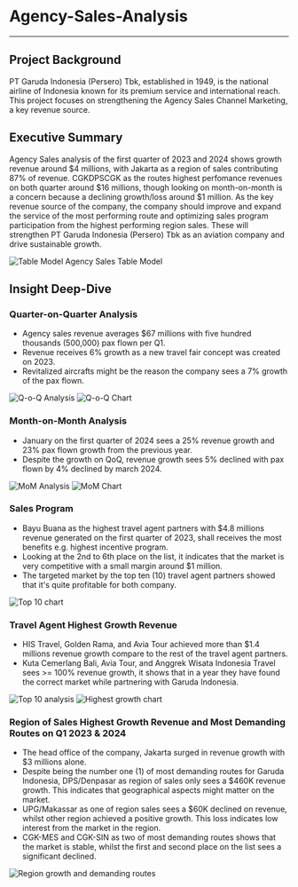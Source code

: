 # Agency-Sales-Analysis

***

## Project Background

PT Garuda Indonesia (Persero) Tbk, established in 1949, is the national airline of Indonesia known for its premium service and international reach. This project focuses on strengthening the Agency Sales Channel Marketing, a key revenue source.

## Executive Summary

Agency Sales analysis of the first quarter of 2023 and 2024 shows growth revenue around $4 millions, with Jakarta as a region of sales contributing 87% of revenue. CGKDPSCGK as the routes highest perfomance revenues on both quarter around $16 millions, though looking on month-on-month is a concern because a declining growth/loss around $1 million. As the key revenue source of the company, the company should improve and expand the service of the most performing route and optimizing sales program participation from the highest performing region sales. These will strengthen PT Garuda Indonesia (Persero) Tbk as an aviation company and drive sustainable growth.

![Table Model](https://github.com/user-attachments/assets/9c76096d-40fd-4866-8c32-fba87a28abcf)
Agency Sales Table Model

## Insight Deep-Dive

### Quarter-on-Quarter Analysis

- Agency sales revenue averages $67 millions with five hundred thousands (500,000) pax flown per Q1.
- Revenue receives 6% growth as a new travel fair concept was created on 2023.
- Revitalized aircrafts might be the reason the company sees a 7% growth of the pax flown.

![Q-o-Q Analysis](https://github.com/user-attachments/assets/59a62ab6-bc80-45dc-93fb-cc3cd6272b17)
![Q-o-Q Chart](https://github.com/user-attachments/assets/209354c6-b8b5-4778-8ef8-63d835667c08)

### Month-on-Month Analysis

- January on the first quarter of 2024 sees a 25% revenue growth and 23% pax flown growth from the previous year.
- Despite the growth on QoQ, revenue growth sees 5% declined with pax flown by 4% declined by march 2024.

![MoM Analysis](https://github.com/user-attachments/assets/14ba05e9-5984-4b85-9757-d53a1a509f79)
![MoM Chart](https://github.com/user-attachments/assets/f2b8436b-be6e-4c80-b4c5-928a9d91110d)

### Sales Program

- Bayu Buana as the highest travel agent partners with $4.8 millions revenue generated on the first quarter of 2023, shall receives the most benefits e.g. highest incentive program.
- Looking at the 2nd to 6th place on the list, it indicates that the market is very competitive with a small margin around $1 million.
- The targeted market by the top ten (10) travel agent partners showed that it's quite profitable for both company.

![Top 10 chart](https://github.com/user-attachments/assets/1d3f9ee7-4f5c-435e-b17b-60ae5a07e7c3)

### Travel Agent Highest Growth Revenue

- HIS Travel, Golden Rama, and Avia Tour achieved more than $1.4 millions revenue growth compare to the rest of the travel agent partners.
- Kuta Cemerlang Bali, Avia Tour, and Anggrek Wisata Indonesia Travel sees >= 100% revenue growth, it shows that in a year they have found the correct market while partnering with Garuda Indonesia.

![Top 10 analysis](https://github.com/user-attachments/assets/c733a3be-ed63-40c5-9792-0ba059820444)
![Highest growth chart](https://github.com/user-attachments/assets/ad812389-f449-4624-a4b5-51137ace0cf3)

### Region of Sales Highest Growth Revenue and Most Demanding Routes on Q1 2023 & 2024

- The head office of the company, Jakarta surged in revenue growth with $3 millions alone.
- Despite being the number one (1) of most demanding routes for Garuda Indonesia, DPS/Denpasar as region of sales only sees a $460K revenue growth. This indicates that geographical aspects might matter on the market.
- UPG/Makassar as one of region sales sees a $60K declined on revenue, whilst other region achieved a positive growth. This loss indicates low interest from the market in the region.
- CGK-MES and CGK-SIN as two of most demanding routes shows that the market is stable, whilst the first and second place on the list sees a significant declined.

![Region growth and demanding routes](https://github.com/user-attachments/assets/a39423bc-9173-46bc-b13f-68133ab224ef)
